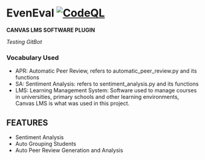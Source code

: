 # EvenEval  [![CodeQL](https://github.com/netanelreese/EvenEval/actions/workflows/codeql-analysis.yml/badge.svg)](https://github.com/netanelreese/EvenEval/actions/workflows/codeql-analysis.yml)
**CANVAS LMS SOFTWARE PLUGIN**

*Testing GitBot*

### Vocabulary Used
- APR: Automatic Peer Review, refers to automatic_peer_review.py and its functions
- SA: Sentiment Analysis: refers to sentiment_analysis.py and its functions
- LMS: Learning Management System: Software used to manage courses in universities, primary schools and other learning environments, Canvas LMS is what was used in this project.


## FEATURES
* Sentiment Analysis
* Auto Grouping Students
* Auto Peer Review Generation and Analysis
